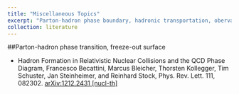 ```yaml
---
title: "Miscellaneous Topics"
excerpt: "Parton-hadron phase boundary, hadronic transportation, obervables, etc.<br/>"
collection: literature
---
```


##Parton-hadron phase transition, freeze-out surface

* Hadron Formation in Relativistic Nuclear Collisions and the QCD Phase Diagram,
Francesco Becattini, Marcus Bleicher, Thorsten Kollegger, Tim Schuster, Jan Steinheimer, and Reinhard Stock,
Phys. Rev. Lett. 111, 082302. [arXiv:1212.2431 [nucl-th]](https://arxiv.org/pdf/1212.2431v2.pdf)
